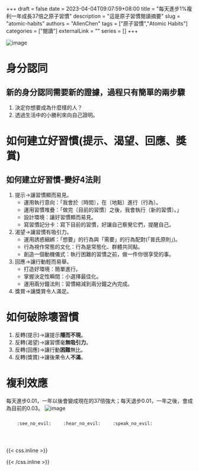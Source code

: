 +++ 
draft = false
date = 2023-04-04T09:07:59+08:00
title = "每天進步1%複利一年成長37倍之原子習慣"
description = "這是原子習慣閱讀摘要"
slug = "atomic-habits"
authors = "AllenChen"
tags = ["原子習慣","Atomic Habits"]
categories = ["閱讀"]
externalLink = ""
series = []
+++

![image](/images/post/A-rabbit-reading-the-book-atomic-habits-with-big-blue-eyes-in-the-library-with-Van-Gogh-style.jpeg)


# 身分認同

## 新的身分認同需要新的證據，過程只有簡單的兩步驟
1. 決定你想要成為什麼樣的人？
2. 透過生活中的小勝利來向自己證明。

# 如何建立好習慣(提示、渴望、回應、獎賞)

## 如何建立好習慣-變好4法則
1. 提示->讓習慣顯而易見。
	- 運用執行意向：「我會於〔時間〕，在〔地點〕進行〔行為〕。
	- 運用習慣堆疊：「做完〔目前的習慣〕之後，我會執行〔新的習慣〕。」
	- 設計環境：讓好習慣顯而易見。
	- 寫習慣記分卡：寫下目前的習慣，好讓自己察覺它們，提醒自己。
2. 渴望->讓習慣有吸引力。
	- 運用誘惑綑綁：「想要」的行為與「需要」的行為配對(「普氏原則」)。
	- 行為視作常態的文化：行為是常態化、群體共同點。
	- 創造一個動機儀式：執行困難的習慣之前，做一件你很享受的事。
3. 回應->讓行動輕而易舉。
	- 打造好環境：簡單進行。
	- 掌握決定性瞬間：小選擇最佳化。
	- 運用兩分鐘法則：習慣縮減到兩分鐘之內完成。
4. 獎賞->讓獎賞令人滿足。

# 如何破除壞習慣

1. 反轉(提示)->讓提示**隱而不現**。
2. 反轉(渴望)->讓習慣毫**無吸引力**。
3. 反轉(回應)->讓行動**困難**無比。
4. 反轉(獎賞)->讓後果令人**不滿**。

# 複利效應
每天進步0.01，一年以後會變成現在的37倍強大；每天退步0.01，一年之後，會成為目前的0.03。
![image](https://allenchen1113official.github.io/images/post/compound_interest.png )

<p><span class="nowrap"><span class="emojify">🙈</span> <code>:see_no_evil:</code></span>  <span class="nowrap"><span class="emojify">🙉</span> <code>:hear_no_evil:</code></span>  <span class="nowrap"><span class="emojify">🙊</span> <code>:speak_no_evil:</code></span></p>
<br>
    

{{< css.inline >}}
<style>
.emojify {
	font-family: Apple Color Emoji, Segoe UI Emoji, NotoColorEmoji, Segoe UI Symbol, Android Emoji, EmojiSymbols;
	font-size: 2rem;
	vertical-align: middle;
}
@media screen and (max-width:650px) {
  .nowrap {
    display: block;
    margin: 25px 0;
  }
}
</style>
{{< /css.inline >}}
